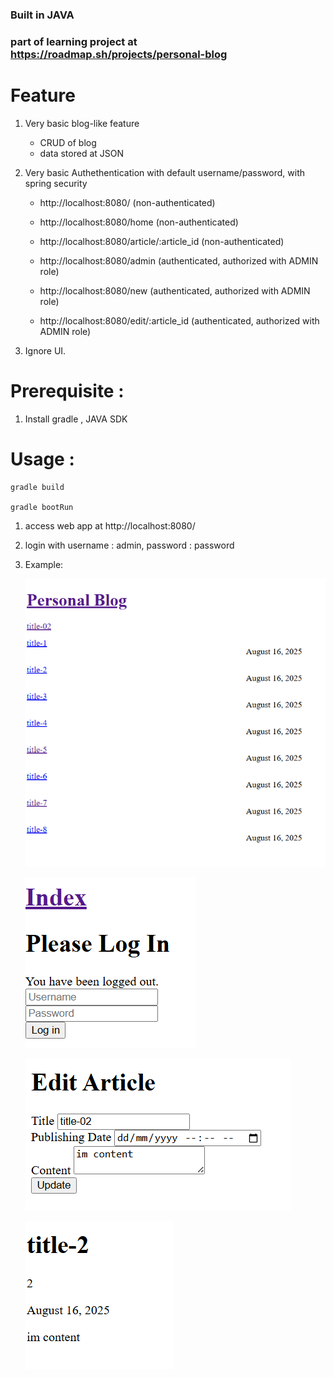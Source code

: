 ### Built in JAVA
### part of learning project at https://roadmap.sh/projects/personal-blog

# Feature
1. Very basic blog-like feature
   - CRUD of blog
   - data stored at JSON
2. Very basic Authethentication with default username/password, with spring security
   - http://localhost:8080/  (non-authenticated)
   - http://localhost:8080/home (non-authenticated)
   - http://localhost:8080/article/:article_id (non-authenticated)
  
   - http://localhost:8080/admin (authenticated, authorized with ADMIN role)
   - http://localhost:8080/new (authenticated, authorized with ADMIN role)
   - http://localhost:8080/edit/:article_id (authenticated, authorized with ADMIN role)

3. Ignore UI.

# Prerequisite :
1. Install gradle , JAVA SDK

# Usage :
```
gradle build

gradle bootRun
```

1. access web app at http://localhost:8080/

1. login with username : admin, password : password

1. Example:
   
    ![image1](/image_home.png)

    ![image2](/image_login.png)

    ![image3](/image_edit.png)
    
    ![image4](/image_article.png)

